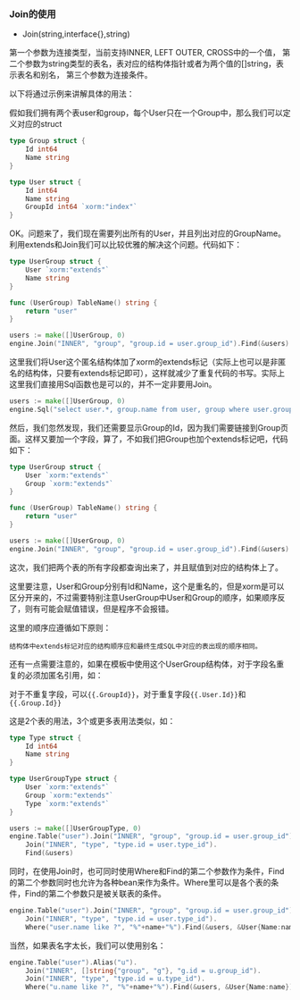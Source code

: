 ### Join的使用

* Join(string,interface{},string)

第一个参数为连接类型，当前支持INNER, LEFT OUTER, CROSS中的一个值，
第二个参数为string类型的表名，表对应的结构体指针或者为两个值的[]string，表示表名和别名，
第三个参数为连接条件。

以下将通过示例来讲解具体的用法：

假如我们拥有两个表user和group，每个User只在一个Group中，那么我们可以定义对应的struct

```Go
type Group struct {
	Id int64
	Name string
}
```

```Go
type User struct {
	Id int64
	Name string
	GroupId int64 `xorm:"index"`
}
```

OK。问题来了，我们现在需要列出所有的User，并且列出对应的GroupName。利用extends和Join我们可以比较优雅的解决这个问题。代码如下：

```Go
type UserGroup struct {
    User `xorm:"extends"`
    Name string
}

func (UserGroup) TableName() string {
	return "user"
}

users := make([]UserGroup, 0)
engine.Join("INNER", "group", "group.id = user.group_id").Find(&users)
```

这里我们将User这个匿名结构体加了xorm的extends标记（实际上也可以是非匿名的结构体，只要有extends标记即可），这样就减少了重复代码的书写。实际上这里我们直接用Sql函数也是可以的，并不一定非要用Join。

```Go
users := make([]UserGroup, 0)
engine.Sql("select user.*, group.name from user, group where user.group_id = group.id").Find(&users)
```

然后，我们忽然发现，我们还需要显示Group的Id，因为我们需要链接到Group页面。这样又要加一个字段，算了，不如我们把Group也加个extends标记吧，代码如下：

```Go
type UserGroup struct {
    User `xorm:"extends"`
    Group `xorm:"extends"`
}

func (UserGroup) TableName() string {
	return "user"
}

users := make([]UserGroup, 0)
engine.Join("INNER", "group", "group.id = user.group_id").Find(&users)
```

这次，我们把两个表的所有字段都查询出来了，并且赋值到对应的结构体上了。

这里要注意，User和Group分别有Id和Name，这个是重名的，但是xorm是可以区分开来的，不过需要特别注意UserGroup中User和Group的顺序，如果顺序反了，则有可能会赋值错误，但是程序不会报错。

这里的顺序应遵循如下原则：

	结构体中extends标记对应的结构顺序应和最终生成SQL中对应的表出现的顺序相同。

还有一点需要注意的，如果在模板中使用这个UserGroup结构体，对于字段名重复的必须加匿名引用，如：

对于不重复字段，可以`{{.GroupId}}`，对于重复字段`{{.User.Id}}`和`{{.Group.Id}}`

这是2个表的用法，3个或更多表用法类似，如：

```Go
type Type struct {
	Id int64
	Name string
}

type UserGroupType struct {
    User `xorm:"extends"`
    Group `xorm:"extends"`
    Type `xorm:"extends"`
}

users := make([]UserGroupType, 0)
engine.Table("user").Join("INNER", "group", "group.id = user.group_id").
	Join("INNER", "type", "type.id = user.type_id").
	Find(&users)
```

同时，在使用Join时，也可同时使用Where和Find的第二个参数作为条件，Find的第二个参数同时也允许为各种bean来作为条件。Where里可以是各个表的条件，Find的第二个参数只是被关联表的条件。

```Go
engine.Table("user").Join("INNER", "group", "group.id = user.group_id").
	Join("INNER", "type", "type.id = user.type_id").
	Where("user.name like ?", "%"+name+"%").Find(&users, &User{Name:name})
```

当然，如果表名字太长，我们可以使用别名：
```Go
engine.Table("user").Alias("u").
	Join("INNER", []string{"group", "g"}, "g.id = u.group_id").
	Join("INNER", "type", "type.id = u.type_id").
	Where("u.name like ?", "%"+name+"%").Find(&users, &User{Name:name})
```
